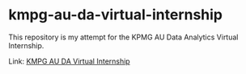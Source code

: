 # kmpg-au-da-virtual-internship
This repository is my attempt for the KPMG AU Data Analytics Virtual Internship.

Link: [KMPG AU DA Virtual Internship](https://www.theforage.com/virtual-internships/theme/m7W4GMqeT3bh9Nb2c/KPMG-Data-Analytics-Virtual-Internship?ref=KFmsLQSkPiksumtnt)
